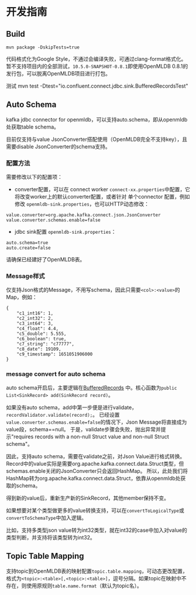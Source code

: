 # 开发指南

## Build

```
mvn package -DskipTests=true
```

代码格式化为Google Style，不通过会编译失败，可通过clang-format格式化。暂不支持项目内的全部测试，`10.5.0-SNAPSHOT-0.8.1`即使用OpenMLDB 0.8.1的发行包，可以脱离OpenMLDB项目进行打包。

测试
mvn test -Dtest="io.confluent.connect.jdbc.sink.BufferedRecordsTest"

## Auto Schema
kafka jdbc connector for openmldb，可以支持auto.schema，即从openmldb处获取table schema。

目前仅支持与value JsonConverter搭配使用（OpenMLDB完全不支持key），且需要disable JsonConverter的schema支持。

### 配置方法

需要修改以下的配置项：
- converter配置，可以在 connect worker `connect-xx.properties`中配置，它将改变worker上的默认converter配置，或者针对 单个connector 配置，例如修改 `openmldb-sink.properties`，也可以HTTP动态修改：
```
value.converter=org.apache.kafka.connect.json.JsonConverter
value.converter.schemas.enable=false
```
- jdbc sink配置 `openmldb-sink.properties`：
```
auto.schema=true
auto.create=false
```
请确保已经建好了OpenMLDB表。

### Message样式

仅支持Json格式的Message，不用写schema，因此只需要`<col>:<value>`的Map，例如：
```
{
    "c1_int16": 1,
    "c2_int32": 2,
    "c3_int64": 3,
    "c4_float": 4.4,
    "c5_double": 5.555,
    "c6_boolean": true,
    "c7_string": "c77777",
    "c8_date": 19109,
    "c9_timestamp": 1651051906000
}
```

### message convert for auto schema

auto schema开启后，主要逻辑在[BufferedRecords](src/main/java/io/confluent/connect/jdbc/sink/BufferedRecords.java)
中。核心函数为`public List<SinkRecord> add(SinkRecord record)`。

如果没有auto schema，add中第一步便是进行validate，`recordValidator.validate(record);`。
已经设置`value.converter.schemas.enable=false`的情况下，Json Message将直接成为value段，schema==null。
于是，validate步骤会失败，抛出异常并提示"requires records with a non-null Struct value and non-null Struct schema"。

因此，支持auto schema，需要在validate之前，对Json Value进行格式转换。
Record中的value实际是需要org.apache.kafka.connect.data.Struct类型，但schemas.enable关闭的JsonConverter只会返回HashMap。
所以，此处我们将HashMap转为org.apache.kafka.connect.data.Struct，依靠从openmldb处获取的schema。

得到新的value后，重新生产新的SinkRecord，其他member保持不变。

如果想要对某个类型做更多的value转换支持，可以在`convertToLogicalType`或`convertToSchemaType`中加入逻辑。

比如，支持多类型json value转为int32类型，就在int32的case中加入对value的类型判断，并支持将该类型转为int32。

## Topic Table Mapping

支持topic到OpenMLDB表的映射配置`topic.table.mapping`，可动态更改配置，格式为`<topic>:<table>[,<topic>:<table>]`，逗号分隔。如果topic在映射中不存在，则使用原规则`table.name.format`（默认为topic名）。
